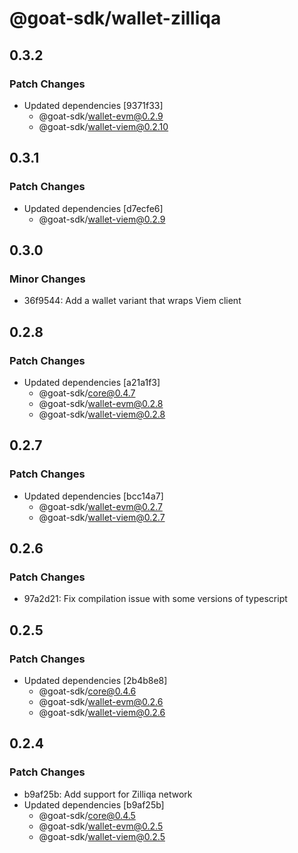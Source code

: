 # @goat-sdk/wallet-zilliqa

## 0.3.2

### Patch Changes

- Updated dependencies [9371f33]
  - @goat-sdk/wallet-evm@0.2.9
  - @goat-sdk/wallet-viem@0.2.10

## 0.3.1

### Patch Changes

- Updated dependencies [d7ecfe6]
  - @goat-sdk/wallet-viem@0.2.9

## 0.3.0

### Minor Changes

- 36f9544: Add a wallet variant that wraps Viem client

## 0.2.8

### Patch Changes

- Updated dependencies [a21a1f3]
  - @goat-sdk/core@0.4.7
  - @goat-sdk/wallet-evm@0.2.8
  - @goat-sdk/wallet-viem@0.2.8

## 0.2.7

### Patch Changes

- Updated dependencies [bcc14a7]
  - @goat-sdk/wallet-evm@0.2.7
  - @goat-sdk/wallet-viem@0.2.7

## 0.2.6

### Patch Changes

- 97a2d21: Fix compilation issue with some versions of typescript

## 0.2.5

### Patch Changes

- Updated dependencies [2b4b8e8]
  - @goat-sdk/core@0.4.6
  - @goat-sdk/wallet-evm@0.2.6
  - @goat-sdk/wallet-viem@0.2.6

## 0.2.4

### Patch Changes

- b9af25b: Add support for Zilliqa network
- Updated dependencies [b9af25b]
  - @goat-sdk/core@0.4.5
  - @goat-sdk/wallet-evm@0.2.5
  - @goat-sdk/wallet-viem@0.2.5
